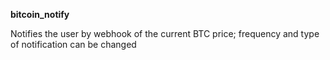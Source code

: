 <b>bitcoin_notify</b>

Notifies the user by webhook of the current BTC price; frequency and type of notification can be changed
